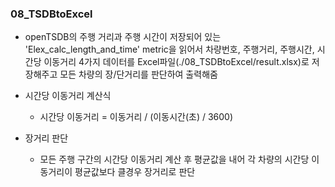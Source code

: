 ### 08_TSDBtoExcel

- openTSDB의 주행 거리과 주행 시간이 저장되어 있는 'Elex_calc_length_and_time' metric을 읽어서 차량번호, 주행거리, 주행시간, 시간당 이동거리 4가지 데이터를 Excel파일(./08_TSDBtoExcel/result.xlsx)로 저장해주고 모든 차량의 장/단거리를 판단하여 출력해줌

- 시간당 이동거리 계산식
  - 시간당 이동거리 = 이동거리 / (이동시간(초) / 3600)
  
- 장거리 판단
  - 모든 주행 구간의 시간당 이동거리 계산 후 평균값을 내어 각 차량의 시간당 이동거리이 평균값보다 클경우 장거리로 판단
